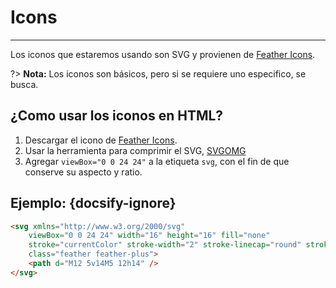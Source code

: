 # Icons
--------

Los iconos que estaremos usando son SVG y provienen de [Feather Icons](https://feathericons.com/).

?> **Nota:** Los iconos son básicos, pero si se requiere uno especifico, se busca.

## ¿Como usar los iconos en HTML?

1. Descargar el icono de [Feather Icons](https://feathericons.com/).
2. Usar la herramienta para comprimir el SVG, [SVGOMG](https://jakearchibald.github.io/svgomg/)
3. Agregar `viewBox="0 0 24 24"` a la etiqueta `svg`, con el fin de que conserve su aspecto y ratio.

## Ejemplo: {docsify-ignore}

```html
<svg xmlns="http://www.w3.org/2000/svg"
    viewBox="0 0 24 24" width="16" height="16" fill="none"
    stroke="currentColor" stroke-width="2" stroke-linecap="round" stroke-linejoin="round"
    class="feather feather-plus">
    <path d="M12 5v14M5 12h14" />
</svg>
```